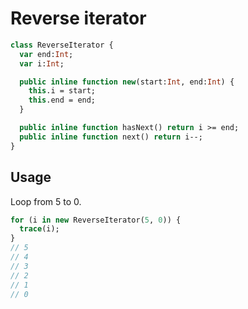 # Reverse iterator

```haxe
class ReverseIterator {
  var end:Int;
  var i:Int;

  public inline function new(start:Int, end:Int) {
    this.i = start;
    this.end = end;
  }

  public inline function hasNext() return i >= end;
  public inline function next() return i--;
}
```

## Usage

Loop from 5 to 0.

```haxe 
for (i in new ReverseIterator(5, 0)) {
  trace(i);
}
// 5
// 4
// 3
// 2
// 1
// 0
```